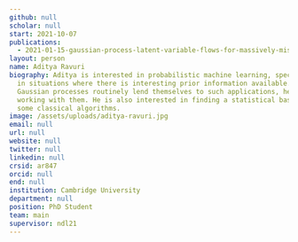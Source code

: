 ```yaml
---
github: null
scholar: null
start: 2021-10-07
publications:
  - 2021-01-15-gaussian-process-latent-variable-flows-for-massively-missing-data
layout: person
name: Aditya Ravuri
biography: Aditya is interested in probabilistic machine learning, specifically
  in situations where there is interesting prior information available. As
  Gaussian processes routinely lend themselves to such applications, he enjoys
  working with them. He is also interested in finding a statistical basis for
  some classical algorithms.
image: /assets/uploads/aditya-ravuri.jpg
email: null
url: null
website: null
twitter: null
linkedin: null
crsid: ar847
orcid: null
end: null
institution: Cambridge University
department: null
position: PhD Student
team: main
supervisor: ndl21
---
```

